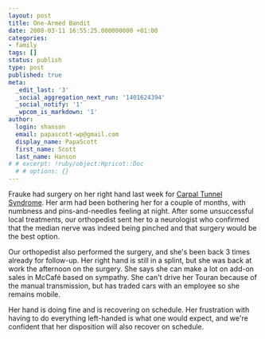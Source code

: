 ```yaml
---
layout: post
title: One-Armed Bandit
date: 2008-03-11 16:55:25.000000000 +01:00
categories:
- family
tags: []
status: publish
type: post
published: true
meta:
  _edit_last: '3'
  _social_aggregation_next_run: '1401624394'
  _social_notify: '1'
  _wpcom_is_markdown: '1'
author:
  login: shanson
  email: papascott-wp@gmail.com
  display_name: PapaScott
  first_name: Scott
  last_name: Hanson
# # excerpt: !ruby/object:Hpricot::Doc
  # # options: {}
---
```

<p>Frauke had surgery on her right hand last week for <a href="http://en.wikipedia.org/wiki/Carpal_Tunnel_Syndrome">Carpal Tunnel Syndrome</a>. Her arm had been bothering her for a couple of months, with numbness and pins-and-needles feeling at night. After some unsuccessful local treatments, our orthopedist sent her to a neurologist who confirmed that the median nerve was indeed being pinched and that surgery would be the best option.</p>
<p>Our orthopedist also performed the surgery, and she's been back 3 times already for follow-up. Her right hand is still in a splint, but she was back at work the afternoon on the surgery. She says she can make a lot on add-on sales in McCaf&eacute; based on sympathy. She can't drive her Touran because of the manual transmission, but has traded cars with an employee so she remains mobile.</p>
<p>Her hand is doing fine and is recovering on schedule. Her frustration with having to do everything left-handed is what one would expect, and we're confident that her disposition will also recover on schedule.</p>
